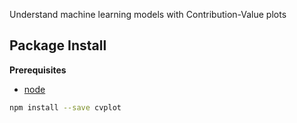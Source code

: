 Understand machine learning models with Contribution-Value plots

Package Install
---------------

**Prerequisites**
- [node](http://nodejs.org/)

```bash
npm install --save cvplot
```
